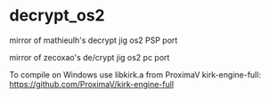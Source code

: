 # decrypt_os2
mirror of mathieulh's decrypt jig os2 PSP port

mirror of zecoxao's de/crypt jig os2 pc port

To compile on Windows use libkirk.a from ProximaV kirk-engine-full: https://github.com/ProximaV/kirk-engine-full
